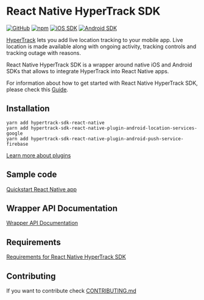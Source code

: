 # React Native HyperTrack SDK

[![GitHub](https://img.shields.io/github/license/hypertrack/sdk-react-native?color=orange)](./LICENSE)
[![npm](https://img.shields.io/npm/v/hypertrack-sdk-react-native.svg)](https://www.npmjs.com/package/hypertrack-sdk-react-native)
[![iOS SDK](https://img.shields.io/badge/iOS%20SDK-5.0.8-brightgreen.svg)](https://github.com/hypertrack/sdk-ios)
[![Android SDK](https://img.shields.io/badge/Android%20SDK-7.0.10-brightgreen.svg)](https://github.com/hypertrack/sdk-android)

[HyperTrack](https://www.hypertrack.com) lets you add live location tracking to your mobile app. Live location is made available along with ongoing activity, tracking controls and tracking outage with reasons.

React Native HyperTrack SDK is a wrapper around native iOS and Android SDKs that allows to integrate HyperTrack into React Native apps.

For information about how to get started with React Native HyperTrack SDK, please check this [Guide](https://www.hypertrack.com/docs/install-sdk-react-native).

## Installation

```
yarn add hypertrack-sdk-react-native
yarn add hypertrack-sdk-react-native-plugin-android-location-services-google
yarn add hypertrack-sdk-react-native-plugin-android-push-service-firebase
```

[Learn more about plugins](https://hypertrack.com/docs/plugins)

## Sample code

[Quickstart React Native app](https://github.com/hypertrack/quickstart-react-native)

## Wrapper API Documentation

[Wrapper API Documentation](https://hypertrack.github.io/sdk-react-native/)

## Requirements

[Requirements for React Native HyperTrack SDK](https://hypertrack.com/docs/install-sdk-react-native#requirements)

## Contributing

If you want to contribute check [CONTRIBUTING.md](CONTRIBUTING.md)
